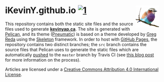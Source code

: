 # iKevinY.github.io [![1]][2] <img align="right" width=76 src="content/images/icons/apple-touch-icon-152x152.png?raw=true"/>

This repository contains both the static site files and the source files used
to generate **[kevinyap.ca][kevinyap.ca]**. The site is generated with
[Pelican][pelican], and its theme ([Pneumatic][pneumatic]) is based on a theme
developed by [Greg Reda][greg-reda] using the [Skeleton][skeleton] framework.
In order to host with [GitHub Pages][gh-pages], the repository contains two
distinct branches; the `src` branch contains the source files that Pelican
uses to generate the static files which are automatically [pushed][deploy] to
the `master` branch by Travis CI (see [this blog post][travis-article] for
more information on the process).

Articles are licensed under a [Creative Commons Attribution 4.0 International License][cc-by-4.0].

[1]: http://img.shields.io/travis/iKevinY/iKevinY.github.io/src.svg?style=flat "Build Status"
[2]: https://travis-ci.org/iKevinY/iKevinY.github.io

[kevinyap.ca]: http://kevinyap.ca
[pelican]: http://getpelican.com
[pneumatic]: https://github.com/iKevinY/pneumatic
[greg-reda]: http://www.gregreda.com
[skeleton]: http://www.getskeleton.com
[gh-pages]: http://pages.github.com
[deploy]: https://github.com/iKevinY/iKevinY.github.io/blob/src/deploy.sh#L35
[travis-article]: http://kevinyap.ca/2014/06/deploying-pelican-sites-using-travis-ci/
[cc-by-4.0]: http://creativecommons.org/licenses/by/4.0/

